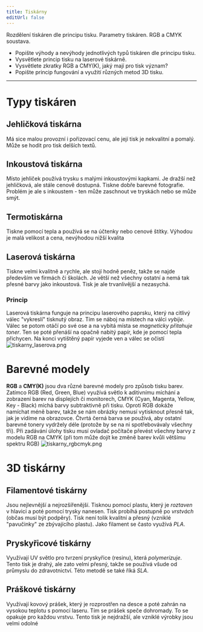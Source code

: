 ```yaml
---
title: Tiskárny
editUrl: false
---
```


Rozdělení tiskáren dle principu tisku. Parametry tiskáren. RGB a CMYK soustava.

* Popište výhody a nevýhody jednotlivých typů tiskáren dle principu tisku.
* Vysvětlete princip tisku na laserové tiskárně.
* Vysvětlete zkratky RGB a CMY(K), jaký mají pro tisk význam?
* Popište princip fungování a využití různých metod 3D tisku.

***

# Typy tiskáren

## Jehličková tiskárna

Má sice malou provozní i pořizovací cenu, ale její tisk je nekvalitní a pomalý. Může se hodit pro tisk delších textů.

## Inkoustová tiskárna

Místo jehliček používá trysku s malými inkoustovými kapkami. Je dražší než jehličková, ale stále cenově dostupná. Tiskne dobře barevné fotografie. Problém je ale s inkoustem - ten může zaschnout ve tryskách nebo se může smýt.

## Termotiskárna

Tiskne pomocí tepla a používá se na účtenky nebo cenové štítky. Výhodou je malá velikost a cena, nevýhodou nižší kvalita

## Laserová tiskárna

Tiskne velmi kvalitně a rychle, ale stojí hodně peněz, takže se najde především ve firmách či školách. Je větší než všechny ostatní a nemá tak přesné barvy jako inkoustová. Tisk je ale trvanlivější a nezasychá.

### Princip

Laserová tiskárna funguje na principu laserového paprsku, který na citlivý válec "vykreslí" tisknutý obraz. Tím se náboj na místech na válci *vybije*. Válec se potom otáčí po své ose a na vybitá místa se *magneticky přitahuje toner*. Ten se poté přenáší na opačně nabitý papír, kde je pomocí tepla přichycen. Na konci vytištěný papír vyjede ven a válec se očistí
![tiskarny\_laserova.png](../../../../../assets/notes/informatika/obrázky/tiskarny_laserova.png)

# Barevné modely

**RGB** a **CMY(K)** jsou dva různé barevné modely pro způsob tisku barev. Zatímco RGB (Red, Green, Blue) využívá světlo k aditivnímu míchání a zobrazení barev na displejích či monitorech, CMYK (Cyan, Magenta, Yellow, Key - Black) míchá barvy subtraktivně při tisku. Oproti RGB dokáže namíchat méně barev, takže se nám obrázky nemusí vytisknout přesně tak, jak je vidíme na obrazovce. Čtvrtá černá barva se používá, aby ostatní barevné tonery vydržely déle (protože by se na ni spotřebovávaly všechny tři). Při zadávání úlohy tisku musí ovladač počítače převést všechny barvy z modelu RGB na CMYK (při tom může dojít ke změně barev kvůli většímu spektru RGB) 	![tiskarny\_rgbcmyk.png](../../../../../assets/notes/informatika/obrázky/tiskarny_rgbcmyk.png)

# 3D tiskárny

## Filamentové tiskárny

Jsou nejlevnější a nejrozšířenější. Tisknou pomocí plastu, který je *roztaven* v hlavici a poté pomocí trysky nanesen. Tisk probíhá postupně po *vrstvách* (občas musí být podpěry). Tisk není tolik kvalitní a přesný (vzniklé "pavučinky" ze zbývajícího plastu). Jako filament se často využívá *PLA*.

## Pryskyřicové tiskárny

Využívají UV světlo pro tvrzení pryskyřice (resinu), která *polymerizuje*. Tento tisk je drahý, ale zato velmi přesný, takže se používá všude od průmyslu do zdravotnictví. Této metodě se také říká *SLA*.

## Práškové tiskárny

Využívají kovový prášek, který je rozprostřen na desce a poté zahrán na vysokou teplotu s pomocí laseru. Tím se prášek speče dohromady. To se opakuje pro každou vrstvu. Tento tisk je nejdražší, ale vzniklé výrobky jsou velmi odolné
